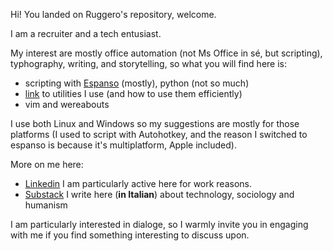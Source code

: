 Hi! You landed on Ruggero's repository, welcome.

I am a recruiter and a tech entusiast.

My interest are mostly office automation (not Ms Office in sé, but scripting), typhography, writing, and storytelling, so what you will find here is:

* scripting with [Espanso](https://espanso.org/) (mostly), python (not so much)
* [link](./tools.md) to utilities I use (and how to use them efficiently)
* vim and wereabouts

I use both Linux and Windows so my suggestions are mostly for those platforms (I used to script with Autohotkey, and the reason I switched to espanso is because it's multiplatform, Apple included).

More on me here:

* [Linkedin](https://www.linkedin.com/in/ruggerofurlanetto/) I am particularly active here for work reasons.
* [Substack](https://recruiters.substack.com/) I write here (**in Italian**) about technology, sociology and humanism

I am particularly interested in dialoge, so I warmly invite you in engaging with me if you find something interesting to discuss upon.
